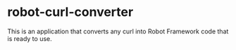 # robot-curl-converter
This is an application that converts any curl into Robot Framework code that is ready to use.
